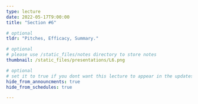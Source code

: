 ```yaml
---
type: lecture
date: 2022-05-17T9:00:00
title: "Section #6"

# optional
tldr: "Pitches, Efficacy, Summary."

# optional
# please use /static_files/notes directory to store notes
thumbnail: /static_files/presentations/L6.png

# optional
# set it to true if you dont want this lecture to appear in the updates section
hide_from_announcments: true
hide_from_schedules: true

---
```

<!-- Other additional contents using markdown
**Suggested Readings:**
- [Readings 1](https://google.com)
- [Readings 2](https://google.com) -->
